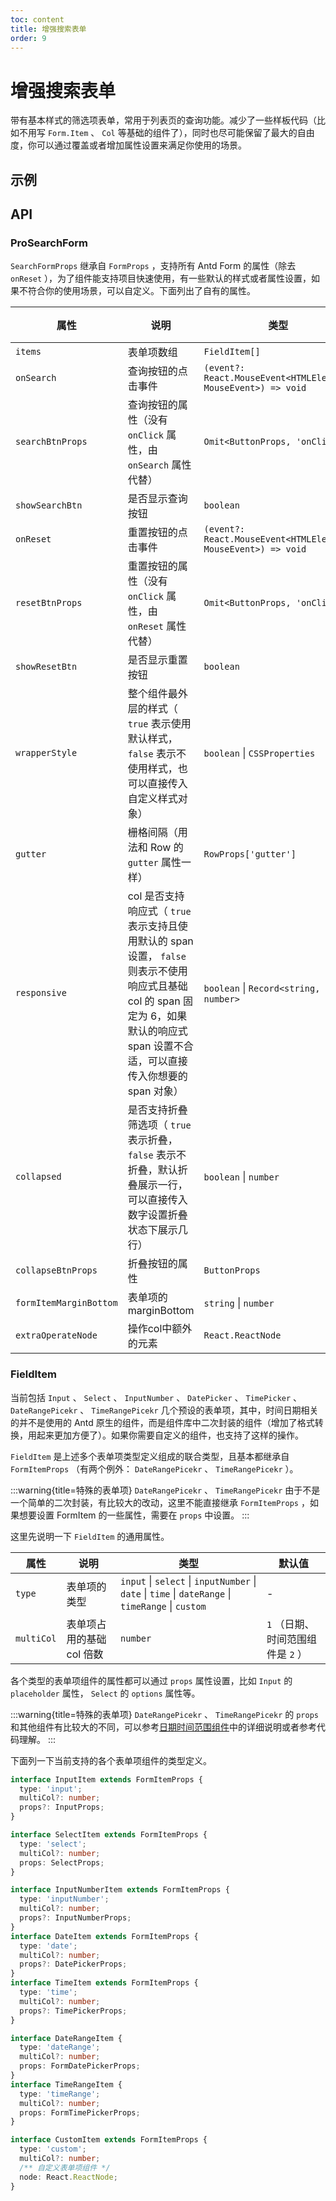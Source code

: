 ```yaml
---
toc: content
title: 增强搜索表单
order: 9
---
```


# 增强搜索表单

带有基本样式的筛选项表单，常用于列表页的查询功能。减少了一些样板代码（比如不用写 `Form.Item` 、 `Col` 等基础的组件了），同时也尽可能保留了最大的自由度，你可以通过覆盖或者增加属性设置来满足你使用的场景。

## 示例

<code src='./demo/example-basic.tsx'></code>

## API

### ProSearchForm

`SearchFormProps` 继承自 `FormProps` ，支持所有 Antd Form 的属性（除去 `onReset` ），为了组件能支持项目快速使用，有一些默认的样式或者属性设置，如果不符合你的使用场景，可以自定义。下面列出了自有的属性。

| 属性  | 说明  | 类型  | 默认值 |
|-------|-------|-------|-------|
| `items` | 表单项数组 | `FieldItem[]` | - |
| `onSearch` | 查询按钮的点击事件 | `(event?: React.MouseEvent<HTMLElement, MouseEvent>) => void` | - |
| `searchBtnProps` | 查询按钮的属性（没有 `onClick` 属性，由 `onSearch` 属性代替） | `Omit<ButtonProps, 'onClick'>` | - |
| `showSearchBtn` | 是否显示查询按钮 | `boolean` | `true` |
| `onReset` | 重置按钮的点击事件 | `(event?: React.MouseEvent<HTMLElement, MouseEvent>) => void` | - |
| `resetBtnProps` | 重置按钮的属性（没有 `onClick` 属性，由 `onReset` 属性代替） | `Omit<ButtonProps, 'onClick'>` | - |
| `showResetBtn` | 是否显示重置按钮 | `boolean` | `true` |
| `wrapperStyle` | 整个组件最外层的样式（ `true` 表示使用默认样式， `false` 表示不使用样式，也可以直接传入自定义样式对象） | `boolean` \| `CSSProperties` | `true` |
| `gutter` | 栅格间隔（用法和 Row 的 `gutter` 属性一样） | `RowProps['gutter']` | `[4, 4]` |
| `responsive` | col 是否支持响应式（ `true` 表示支持且使用默认的 span 设置， `false` 则表示不使用响应式且基础 col 的 span 固定为 6，如果默认的响应式 span 设置不合适，可以直接传入你想要的 span 对象） | `boolean` \| `Record<string, number>` | `true` |
| `collapsed` | 是否支持折叠筛选项（ `true` 表示折叠， `false` 表示不折叠，默认折叠展示一行，可以直接传入数字设置折叠状态下展示几行） | `boolean` \| `number` | `false` |
| `collapseBtnProps` | 折叠按钮的属性 | `ButtonProps` | - |
| `formItemMarginBottom` | 表单项的marginBottom | `string` \| `number` | `'8px'` |
| `extraOperateNode` | 操作col中额外的元素 | `React.ReactNode` | - |

### FieldItem

当前包括 `Input` 、 `Select` 、 `InputNumber` 、 `DatePicker` 、 `TimePicker` 、 `DateRangePicekr` 、 `TimeRangePicekr` 几个预设的表单项，其中，时间日期相关的并不是使用的 Antd 原生的组件，而是组件库中二次封装的组件（增加了格式转换，用起来更加方便了）。如果你需要自定义的组件，也支持了这样的操作。

`FieldItem` 是上述多个表单项类型定义组成的联合类型，且基本都继承自 `FormItemProps` （有两个例外： `DateRangePicekr` 、 `TimeRangePicekr` ）。

:::warning{title=特殊的表单项}
`DateRangePicekr` 、 `TimeRangePicekr` 由于不是一个简单的二次封装，有比较大的改动，这里不能直接继承 `FormItemProps` ，如果想要设置 FormItem 的一些属性，需要在 `props` 中设置。
:::

这里先说明一下 `FieldItem` 的通用属性。

| 属性  | 说明  | 类型  | 默认值 |
|-------|-------|-------|-------|
| `type` | 表单项的类型 | `input` \| `select` \| `inputNumber` \| `date` \| `time` \| `dateRange` \| `timeRange` \| `custom` | - |
| `multiCol` | 表单项占用的基础 col 倍数 | `number` | `1` （日期、时间范围组件是 `2` ） |

各个类型的表单项组件的属性都可以通过 `props` 属性设置，比如 `Input` 的 `placeholder` 属性， `Select` 的 `options` 属性等。

:::warning{title=特殊的表单项}
`DateRangePicekr` 、 `TimeRangePicekr` 的 `props` 和其他组件有比较大的不同，可以参考[日期时间范围组件](../FormRangePickerDayjs/index.md)中的详细说明或者参考代码理解。
:::

下面列一下当前支持的各个表单项组件的类型定义。

```ts
interface InputItem extends FormItemProps {
  type: 'input';
  multiCol?: number;
  props?: InputProps;
}

interface SelectItem extends FormItemProps {
  type: 'select';
  multiCol?: number;
  props: SelectProps;
}

interface InputNumberItem extends FormItemProps {
  type: 'inputNumber';
  multiCol?: number;
  props?: InputNumberProps;
}
interface DateItem extends FormItemProps {
  type: 'date';
  multiCol?: number;
  props?: DatePickerProps;
}
interface TimeItem extends FormItemProps {
  type: 'time';
  multiCol?: number;
  props?: TimePickerProps;
}

interface DateRangeItem {
  type: 'dateRange';
  multiCol?: number;
  props: FormDatePickerProps;
}
interface TimeRangeItem {
  type: 'timeRange';
  multiCol?: number;
  props: FormTimePickerProps;
}

interface CustomItem extends FormItemProps {
  type: 'custom';
  multiCol?: number;
  /** 自定义表单项组件 */
  node: React.ReactNode;
}
```

